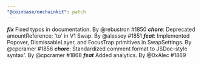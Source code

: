 ```yaml
---
"@coinbase/onchainkit": patch
---
```


***fix*** Fixed typos in documentation. By @rebustron #1850
***chore***: Deprecated amountReference: 'to' in V1 Swap. By @alessey #1851
***feat***: Implemented Popover, DismissableLayer, and FocusTrap primitives in SwapSettings. By @cpcramer #1856
***chore***: Standardized comment format to JSDoc-style syntax'. By @cpcramer #1868
***feat*** Added analytics. By @0xAlec #1869

